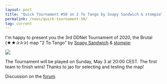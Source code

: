 ```yaml
---
layout: post
title: "Quick Tournament #50 on 2 To Tango by Soapy Sandwich & stompie"
permalink: /news/quick-tournament-50/
tag: current
---
```


I'm happy to present you the 3rd DDNet Tournament of 2020, the Brutal (★★✰✰✰) map "2 To Tango" by [Soapy Sandwich](/mappers/Soapy-32-Sandwich/) & [stompie](/mappers/stompie):

[<img class="demo" src="/2_To_Tango.png" />](//forum.ddnet.org/viewtopic.php?f=33&t=6920)

The Tournament will be played on Sunday, May 3 at 20:00 CEST. The first team to finish wins! Thanks to jao for selecting and testing the map!

Discussion on the [forum](//forum.ddnet.org/viewtopic.php?f=33&t=6920).
